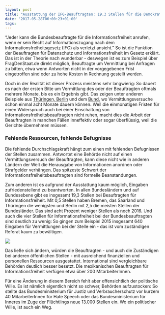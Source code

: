 ```yaml
---
layout: post
title: "Ausstattung der IFG-Beauftragten: 19,3 Stellen für die Demokratie"
date: '2017-05-28T06:00:23+01:00'
tags: 
---
```


“Jeder kann die Bundesbeauftragte für die Informationsfreiheit anrufen, wenn er sein Recht auf Informationszugang nach dem Informationsfreiheitsgesetz (IFG) als verletzt ansieht.” So ist die Funktion der Beauftragten für Datenschutz und Informationsfreiheit im Gesetz erklärt. Das ist in der Theorie nach wunderbar - deswegen ist es zum Beispiel über FragDenStaat.de direkt möglich, Beauftragte um Vermittlung bei Anfragen zu bitten, etwa wenn Antworten nicht in der vorgegebenen Frist eingetroffen sind oder zu hohe Kosten in Rechnung gestellt werden. 

Doch in der Realität ist dieser Prozess meistens sehr langwierig: So dauert es nach der ersten Bitte um Vermittlung des oder der Beauftragten oftmals mehrere Monate, bis es ein Ergebnis gibt. Das zeigen unter anderen Beispiele aus <a href="https://fragdenstaat.de/anfrage/bezug-von-elsevier-und-springer-produkten-3/#nachricht-63774">Thüringen, </a><a href="https://fragdenstaat.de/anfrage/erweiterungsbau-1/#nachricht-63951">Berlin</a> und dem <a href=" https://fragdenstaat.de/anfrage/ubersicht-der-nicht-veroffentlichten-gutachten/">Bund</a>, wo Vermittlungsversuche schon einmal acht Monate dauern können. Weil die einmonatigen Fristen für einen Widerspruch auch bei einer Einschaltung von Informationsfreiheitsbeauftragten nicht ruhen, macht dies die Arbeit der Beauftragten in manchen Fällen inneffektiv oder sogar überflüssig, weil die Gerichte übernehmen müssen. 

<h3>Fehlende Ressourcen, fehlende Befugnisse</h3>

Die fehlende Durchschlagskraft hängt zum einen mit fehlenden Befugnissen der Stellen zusammen. Antwortet eine Behörde nicht auf einen Vermittlungsversuch der Beauftragten, kann diese nicht wie in anderen Ländern der Welt die Herausgabe von Informationen anordnen oder Strafgelder verhängen. Das spitzeste Schwert der Informationsfreiheitsbeauftragten sind formelle Beanstandungen.

Zum anderen ist es aufgrund der Ausstattung kaum möglich, Eingaben zufriedenstellend zu beantworten. In allen Bundesländern und auf Bundesebene gibt es insgesamt 19,3 Stellen bei Beauftragten für Informationsfreiheit. Mit 0,5 Stellen haben Bremen, das Saarland und Thüringen die wenigsten und Berlin mit 2,5 die meisten Stellen der Bundesländer. Das sind acht Prozent weniger Stellen als noch 2016. Und auch die vier Stellen für Informationsfreiheit bei der Bundesbeauftragten sind deutlich zu wenig: So gingen zum Beispiel 2015 insgesamt 640 Eingaben für Vermittlungen bei der Stelle ein - das ist vom zuständigen Referat kaum zu bewältigen. 

<img src="https://raw.githubusercontent.com/okfde/blog.fragdenstaat.de/gh-pages/img/IFG-referate_korrigiert_v2.png">

Das ließe sich ändern, würden die Beauftragten - und auch die Zuständigen bei anderen öffentlichen Stellen - mit ausreichend finanziellen und personellen Ressourcen ausgestattet. International sind vergleichbare Behörden deutlich besser besetzt. Die mexikanischen Beauftragten für Informationsfreiheit verfügen etwa über 200 MitarbeiterInnen.

Für eine Änderung in diesem Bereich fehlt aber offensichtlich der politische Wille. Es ist nämlich eigentlich nicht so schwer, Behörden aufzustocken: So stellte das Bundesministerium für Justiz und Verbraucherschutz vor kurzem 40 MitarbeiterInnen für Hate Speech oder das Bundesministerium für Inneres im Zuge der Flüchtlings neue 13.000 Stellen ein. Wo ein politischer Wille, ist auch ein Weg.
